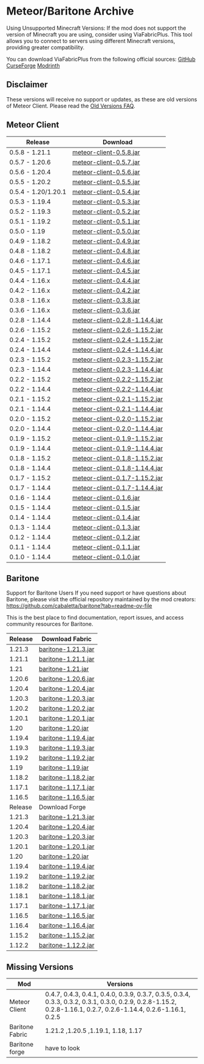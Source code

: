 # Meteor/Baritone Archive
Using Unsupported Minecraft Versions:
If the mod does not support the version of Minecraft you are using, consider using ViaFabricPlus. This tool allows you to connect to servers using different Minecraft versions, providing greater compatibility.

You can download ViaFabricPlus from the following official sources:  [GitHub](https://github.com/ViaVersion/ViaFabricPlus)  [CurseForge](https://www.curseforge.com/minecraft/mc-mods/viafabricplus)  [Modrinth](https://modrinth.com/mod/viafabricplus)

## Disclaimer

These versions will receive no support or updates, as these are old versions of Meteor Client. Please read the [Old Versions FAQ](https://meteorclient.com/faq/old-versions).

## Meteor Client

| Release             | Download                                                                                                                                   |
|---------------------|--------------------------------------------------------------------------------------------------------------------------------------------|
| 0.5.8 - 1.21.1      | [meteor-client-0.5.8.jar](https://github.com/Galax71/meteor-archive-and-Baritone-archive/raw/refs/heads/master/files/meteor-client/meteor-client-0.5.8.jar)               |
| 0.5.7 - 1.20.6      | [meteor-client-0.5.7.jar](https://github.com/Galax71/meteor-archive-and-Baritone-archive/raw/refs/heads/master/files/meteor-client/meteor-client-0.5.7.jar)               |
| 0.5.6 - 1.20.4      | [meteor-client-0.5.6.jar](https://github.com/Galax71/meteor-archive-and-Baritone-archive/raw/refs/heads/master/files/meteor-client/meteor-client-0.5.6.jar)               |
| 0.5.5 - 1.20.2      | [meteor-client-0.5.5.jar](https://github.com/Galax71/meteor-archive-and-Baritone-archive/raw/refs/heads/master/files/meteor-client/meteor-client-0.5.5.jar)               |
| 0.5.4 - 1.20/1.20.1 | [meteor-client-0.5.4.jar](https://github.com/Galax71/meteor-archive-and-Baritone-archive/raw/refs/heads/master/files/meteor-client/meteor-client-0.5.4.jar)               |
| 0.5.3 - 1.19.4      | [meteor-client-0.5.3.jar](https://github.com/Galax71/meteor-archive-and-Baritone-archive/raw/refs/heads/master/files/meteor-client/meteor-client-0.5.3.jar)               |
| 0.5.2 - 1.19.3      | [meteor-client-0.5.2.jar](https://github.com/Galax71/meteor-archive-and-Baritone-archive/raw/refs/heads/master/files/meteor-client/meteor-client-0.5.2.jar)               |
| 0.5.1 - 1.19.2      | [meteor-client-0.5.1.jar](https://github.com/Galax71/meteor-archive-and-Baritone-archive/raw/refs/heads/master/files/meteor-client/meteor-client-0.5.1.jar)               |
| 0.5.0 - 1.19        | [meteor-client-0.5.0.jar](https://github.com/Galax71/meteor-archive-and-Baritone-archive/raw/refs/heads/master/files/meteor-client/meteor-client-0.5.0.jar)               |
| 0.4.9 - 1.18.2      | [meteor-client-0.4.9.jar](https://github.com/Galax71/meteor-archive-and-Baritone-archive/raw/refs/heads/master/files/meteor-client/meteor-client-0.4.9.jar)               |
| 0.4.8 - 1.18.2      | [meteor-client-0.4.8.jar](https://github.com/Galax71/meteor-archive-and-Baritone-archive/raw/refs/heads/master/files/meteor-client/meteor-client-0.4.8.jar)               |
| 0.4.6 - 1.17.1      | [meteor-client-0.4.6.jar](https://github.com/Galax71/meteor-archive-and-Baritone-archive/raw/refs/heads/master/files/meteor-client/meteor-client-0.4.6.jar)               |
| 0.4.5 - 1.17.1      | [meteor-client-0.4.5.jar](https://github.com/Galax71/meteor-archive-and-Baritone-archive/raw/refs/heads/master/files/meteor-client/meteor-client-0.4.5.jar)               |
| 0.4.4 - 1.16.x      | [meteor-client-0.4.4.jar](https://github.com/Galax71/meteor-archive-and-Baritone-archive/raw/refs/heads/master/files/meteor-client/meteor-client-0.4.4.jar)               |
| 0.4.2 - 1.16.x      | [meteor-client-0.4.2.jar](https://github.com/Galax71/meteor-archive-and-Baritone-archive/raw/refs/heads/master/files/meteor-client/meteor-client-0.4.2.jar)               |
| 0.3.8 - 1.16.x      | [meteor-client-0.3.8.jar](https://github.com/Galax71/meteor-archive-and-Baritone-archive/raw/refs/heads/master/files/meteor-client/meteor-client-0.3.8.jar)               |
| 0.3.6 - 1.16.x      | [meteor-client-0.3.6.jar](https://github.com/Galax71/meteor-archive-and-Baritone-archive/raw/refs/heads/master/files/meteor-client/meteor-client-0.3.6.jar)               |
| 0.2.8 - 1.14.4      | [meteor-client-0.2.8-1.14.4.jar](https://github.com/Galax71/meteor-archive-and-Baritone-archive/raw/refs/heads/master/files/meteor-client/meteor-client-0.2.8-1.14.4.jar) |
| 0.2.6 - 1.15.2      | [meteor-client-0.2.6-1.15.2.jar](https://github.com/Galax71/meteor-archive-and-Baritone-archive/raw/refs/heads/master/files/meteor-client/meteor-client-0.2.6-1.15.2.jar) |
| 0.2.4 - 1.15.2      | [meteor-client-0.2.4-1.15.2.jar](https://github.com/Galax71/meteor-archive-and-Baritone-archive/raw/refs/heads/master/files/meteor-client/meteor-client-0.2.4-1.15.2.jar) |
| 0.2.4 - 1.14.4      | [meteor-client-0.2.4-1.14.4.jar](https://github.com/Galax71/meteor-archive-and-Baritone-archive/raw/refs/heads/master/files/meteor-client/meteor-client-0.2.4-1.14.4.jar) |
| 0.2.3 - 1.15.2      | [meteor-client-0.2.3-1.15.2.jar](https://github.com/Galax71/meteor-archive-and-Baritone-archive/raw/refs/heads/master/files/meteor-client/meteor-client-0.2.3-1.15.2.jar) |
| 0.2.3 - 1.14.4      | [meteor-client-0.2.3-1.14.4.jar](https://github.com/Galax71/meteor-archive-and-Baritone-archive/raw/refs/heads/master/files/meteor-client/meteor-client-0.2.3-1.14.4.jar) |
| 0.2.2 - 1.15.2      | [meteor-client-0.2.2-1.15.2.jar](https://github.com/Galax71/meteor-archive-and-Baritone-archive/raw/refs/heads/master/files/meteor-client/meteor-client-0.2.2-1.15.2.jar) |
| 0.2.2 - 1.14.4      | [meteor-client-0.2.2-1.14.4.jar](https://github.com/Galax71/meteor-archive-and-Baritone-archive/raw/refs/heads/master/files/meteor-client/meteor-client-0.2.2-1.14.4.jar) |
| 0.2.1 - 1.15.2      | [meteor-client-0.2.1-1.15.2.jar](https://github.com/Galax71/meteor-archive-and-Baritone-archive/raw/refs/heads/master/files/meteor-client/meteor-client-0.2.1-1.15.2.jar) |
| 0.2.1 - 1.14.4      | [meteor-client-0.2.1-1.14.4.jar](https://github.com/Galax71/meteor-archive-and-Baritone-archive/raw/refs/heads/master/files/meteor-client/meteor-client-0.2.1-1.14.4.jar) |
| 0.2.0 - 1.15.2      | [meteor-client-0.2.0-1.15.2.jar](https://github.com/Galax71/meteor-archive-and-Baritone-archive/raw/refs/heads/master/files/meteor-client/meteor-client-0.2.0-1.15.2.jar) |
| 0.2.0 - 1.14.4      | [meteor-client-0.2.0-1.14.4.jar](https://github.com/Galax71/meteor-archive-and-Baritone-archive/raw/refs/heads/master/files/meteor-client/meteor-client-0.2.0-1.14.4.jar) |
| 0.1.9 - 1.15.2      | [meteor-client-0.1.9-1.15.2.jar](https://github.com/Galax71/meteor-archive-and-Baritone-archive/raw/refs/heads/master/files/meteor-client/meteor-client-0.1.9-1.15.2.jar) |
| 0.1.9 - 1.14.4      | [meteor-client-0.1.9-1.14.4.jar](https://github.com/Galax71/meteor-archive-and-Baritone-archive/raw/refs/heads/master/files/meteor-client/meteor-client-0.1.9-1.14.4.jar) |
| 0.1.8 - 1.15.2      | [meteor-client-0.1.8-1.15.2.jar](https://github.com/Galax71/meteor-archive-and-Baritone-archive/raw/refs/heads/master/files/meteor-client/meteor-client-0.1.8-1.15.2.jar) |
| 0.1.8 - 1.14.4      | [meteor-client-0.1.8-1.14.4.jar](https://github.com/Galax71/meteor-archive-and-Baritone-archive/raw/refs/heads/master/files/meteor-client/meteor-client-0.1.8-1.14.4.jar) |
| 0.1.7 - 1.15.2      | [meteor-client-0.1.7-1.15.2.jar](https://github.com/Galax71/meteor-archive-and-Baritone-archive/raw/refs/heads/master/files/meteor-client/meteor-client-0.1.7-1.15.2.jar) |
| 0.1.7 - 1.14.4      | [meteor-client-0.1.7-1.14.4.jar](https://github.com/Galax71/meteor-archive-and-Baritone-archive/raw/refs/heads/master/files/meteor-client/meteor-client-0.1.7-1.14.4.jar) |
| 0.1.6 - 1.14.4      | [meteor-client-0.1.6.jar](https://github.com/Galax71/meteor-archive-and-Baritone-archive/raw/refs/heads/master/files/meteor-client/meteor-client-0.1.6.jar)               |
| 0.1.5 - 1.14.4      | [meteor-client-0.1.5.jar](https://github.com/Galax71/meteor-archive-and-Baritone-archive/raw/refs/heads/master/files/meteor-client/meteor-client-0.1.5.jar)               |
| 0.1.4 - 1.14.4      | [meteor-client-0.1.4.jar](https://github.com/Galax71/meteor-archive-and-Baritone-archive/raw/refs/heads/master/files/meteor-client/meteor-client-0.1.4.jar)               |
| 0.1.3 - 1.14.4      | [meteor-client-0.1.3.jar](https://github.com/Galax71/meteor-archive-and-Baritone-archive/raw/refs/heads/master/files/meteor-client/meteor-client-0.1.3.jar)               |
| 0.1.2 - 1.14.4      | [meteor-client-0.1.2.jar](https://github.com/Galax71/meteor-archive-and-Baritone-archive/raw/refs/heads/master/files/meteor-client/meteor-client-0.1.2.jar)               |
| 0.1.1 - 1.14.4      | [meteor-client-0.1.1.jar](https://github.com/Galax71/meteor-archive-and-Baritone-archive/raw/refs/heads/master/files/meteor-client/meteor-client-0.1.1.jar)               |
| 0.1.0 - 1.14.4      | [meteor-client-0.1.0.jar](https://github.com/Galax71/meteor-archive-and-Baritone-archive/raw/refs/heads/master/files/meteor-client/meteor-client-0.1.0.jar)               |

## Baritone
Support for Baritone Users
If you need support or have questions about Baritone, please visit the official repository maintained by the mod creators:
https://github.com/cabaletta/baritone?tab=readme-ov-file

This is the best place to find documentation, report issues, and access community resources for Baritone.

| Release | Download Fabric                                                                                                                         |
|---------|-----------------------------------------------------------------------------------------------------------------------------------|
| 1.21.3   | [baritone-1.21.3.jar](https://github.com/Galax71/meteor-archive-and-Baritone-archive/raw/refs/heads/master/files/baritone/Fabric/baritone-1.21.3.jar) |
| 1.21.1   | [baritone-1.21.1.jar](https://github.com/Galax71/meteor-archive-and-Baritone-archive/raw/refs/heads/master/files/baritone/Fabric/baritone-1.21.1.jar) |
| 1.21    | [baritone-1.21.jar](https://github.com/Galax71/meteor-archive-and-Baritone-archive/raw/refs/heads/master/files/baritone/Fabric/baritone-1.21.jar) |
| 1.20.6   | [baritone-1.20.6.jar](https://github.com/Galax71/meteor-archive-and-Baritone-archive/raw/refs/heads/master/files/baritone/Fabric/baritone-1.20.6.jar) |
| 1.20.4   | [baritone-1.20.4.jar](https://github.com/Galax71/meteor-archive-and-Baritone-archive/raw/refs/heads/master/files/baritone/Fabric/baritone-1.20.4.jar) |
| 1.20.3   | [baritone-1.20.3.jar](https://github.com/Galax71/meteor-archive-and-Baritone-archive/raw/refs/heads/master/files/baritone/Fabric/baritone-1.20.3.jar) |
| 1.20.2  | [baritone-1.20.2.jar](https://github.com/Galax71/meteor-archive-and-Baritone-archive/raw/refs/heads/master/files/baritone/Fabric/baritone-1.20.2.jar)     |
| 1.20.1  | [baritone-1.20.1.jar](https://github.com/Galax71/meteor-archive-and-Baritone-archive/raw/refs/heads/master/files/baritone/Fabric/baritone-1.20.1.jar) |
| 1.20    | [baritone-1.20.jar](https://github.com/Galax71/meteor-archive-and-Baritone-archive/raw/refs/heads/master/files/baritone/Fabric/baritone-1.20.jar)     |
| 1.19.4  | [baritone-1.19.4.jar](https://github.com/Galax71/meteor-archive-and-Baritone-archive/raw/refs/heads/master/files/baritone/Fabric/baritone-1.19.4.jar) |
| 1.19.3  | [baritone-1.19.3.jar](https://github.com/Galax71/meteor-archive-and-Baritone-archive/raw/refs/heads/master/files/baritone/Fabric/baritone-1.19.3.jar) |
| 1.19.2  | [baritone-1.19.2.jar](https://github.com/Galax71/meteor-archive-and-Baritone-archive/raw/refs/heads/master/files/baritone/Fabric/baritone-1.19.2.jar) |
| 1.19    | [baritone-1.19.jar](https://github.com/Galax71/meteor-archive-and-Baritone-archive/raw/refs/heads/master/files/baritone/Fabric/baritone-1.19.jar)     |
| 1.18.2  | [baritone-1.18.2.jar](https://github.com/Galax71/meteor-archive-and-Baritone-archive/raw/refs/heads/master/files/baritone/Fabric/baritone-1.18.2.jar) |
| 1.17.1  | [baritone-1.17.1.jar](https://github.com/Galax71/meteor-archive-and-Baritone-archive/raw/refs/heads/master/files/baritone/Fabric/baritone-1.17.1.jar) |
| 1.16.5  | [baritone-1.16.5.jar](https://github.com/Galax71/meteor-archive-and-Baritone-archive/raw/refs/heads/master/files/baritone/Fabric/baritone-1.16.5.jar) |
| Release | Download Forge                                                                                                                         |
| 1.21.3  | [baritone-1.21.3.jar](https://github.com/Galax71/meteor-archive-and-Baritone-archive/raw/refs/heads/master/files/baritone/Forge/baritone-forge-1.21.3.jar) |
| 1.20.4  | [baritone-1.20.4.jar](https://github.com/Galax71/meteor-archive-and-Baritone-archive/raw/refs/heads/master/files/baritone/Forge/baritone-forge-1.20.4.jar) |
| 1.20.3  | [baritone-1.20.3.jar](https://github.com/Galax71/meteor-archive-and-Baritone-archive/raw/refs/heads/master/files/baritone/Forge/baritone-forge-1.20.3.jar) |
| 1.20.1  | [baritone-1.20.1.jar](https://github.com/Galax71/meteor-archive-and-Baritone-archive/raw/refs/heads/master/files/baritone/Forge/baritone-forge-1.20.1.jar) |
| 1.20    | [baritone-1.20.jar](https://github.com/Galax71/meteor-archive-and-Baritone-archive/raw/refs/heads/master/files/baritone/Forge/baritone-forge-1.20.jar) |
| 1.19.4  | [baritone-1.19.4.jar](https://github.com/Galax71/meteor-archive-and-Baritone-archive/raw/refs/heads/master/files/baritone/Forge/baritone-forge-1.19.4.jar) |
| 1.19.2  | [baritone-1.19.2.jar](https://github.com/Galax71/meteor-archive-and-Baritone-archive/raw/refs/heads/master/files/baritone/Forge/baritone-forge-1.19.2.jar) |
| 1.18.2  | [baritone-1.18.2.jar](https://github.com/Galax71/meteor-archive-and-Baritone-archive/raw/refs/heads/master/files/baritone/Forge/baritone-forge-1.18.2.jar) |
| 1.18.1  | [baritone-1.18.1.jar](https://github.com/Galax71/meteor-archive-and-Baritone-archive/raw/refs/heads/master/files/baritone/Forge/baritone-forge-1.18.1.jar) |
| 1.17.1  | [baritone-1.17.1.jar](https://github.com/Galax71/meteor-archive-and-Baritone-archive/raw/refs/heads/master/files/baritone/Forge/baritone-forge-1.17.1.jar) |
| 1.16.5  | [baritone-1.16.5.jar](https://github.com/Galax71/meteor-archive-and-Baritone-archive/raw/refs/heads/master/files/baritone/Forge/baritone-forge-1.16.5.jar) |
| 1.16.4  | [baritone-1.16.4.jar](https://github.com/Galax71/meteor-archive-and-Baritone-archive/raw/refs/heads/master/files/baritone/Forge/baritone-forge-1.16.4.jar) |
| 1.15.2  | [baritone-1.15.2.jar](https://github.com/Galax71/meteor-archive-and-Baritone-archive/raw/refs/heads/master/files/baritone/Forge/baritone-forge-1.15.2.jar) |
| 1.12.2  | [baritone-1.12.2.jar](https://github.com/Galax71/meteor-archive-and-Baritone-archive/raw/refs/heads/master/files/baritone/Forge/baritone-forge-1.12.2.jar) |

## Missing Versions

| Mod             | Versions                                                                                                                                                        |
|-----------------|-----------------------------------------------------------------------------------------------------------------------------------------------------------------|
| Meteor Client   | 0.4.7, 0.4.3, 0.4.1, 0.4.0, 0.3.9, 0.3.7, 0.3.5, 0.3.4, 0.3.3, 0.3.2, 0.3.1, 0.3.0, 0.2.9, 0.2.8-1.15.2, 0.2.8-1.16.1, 0.2.7, 0.2.6-1.14.4, 0.2.6-1.16.1, 0.2.5 |                                                                                          |
| Baritone Fabric | 1.21.2 ,1.20.5 ,1.19.1, 1.18, 1.17  
| Baritone forge  | have to look                               |


